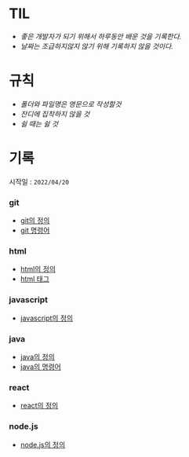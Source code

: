 # TIL
* _좋은 개발자가 되기 위해서 하루동안 배운 것을 기록한다._
* _날짜는 조급하지않지 않기 위해 기록하지 않을 것이다._
# 규칙
* _폴더와 파일명은 영문으로 작성할것_
* _잔디에 집착하지 않을 것_
* _쉴 때는 쉴 것_
# 기록
시작일 : `2022/04/20`
### git
* [git의 정의](git/git.md)
* [git 명령어](git/gitcode.md)
### html
* [html의 정의](html/html.md)
* [html 태그](html/htmlcode.md)
### javascript
* [javascript의 정의](javascript/javascript.md)
### java
* [java의 정의](java/java.md)
* [java의 명령어](java/javacode.md)
### react
* [react의 정의](react/react.md)
### node.js
* [node.js의 정의](node.js/node.js.md)